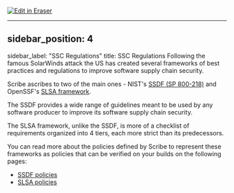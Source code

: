 <p><a target="_blank" href="https://app.eraser.io/workspace/Z6BOo0mVhrYMfrrcazHM" id="edit-in-eraser-github-link"><img alt="Edit in Eraser" src="https://firebasestorage.googleapis.com/v0/b/second-petal-295822.appspot.com/o/images%2Fgithub%2FOpen%20in%20Eraser.svg?alt=media&amp;token=968381c8-a7e7-472a-8ed6-4a6626da5501"></a></p>

---

## sidebar_position: 4
sidebar_label: "SSC Regulations"
title: SSC Regulations
Following the famous SolarWinds attack the US has created several frameworks of best practices and regulations to improve software supply chain security.

Scribe ascribes to two of the main ones - NIST's [﻿SSDF (SP 800-218)](https://scribesecurity.com/blog/ssdf-nist-800-218-final-version-differences-from-the-draft-and-their-implications-for-you/) and OpenSSF's [﻿SLSA framework](https://slsa.dev/provenance/v0.2). 

The SSDF provides a wide range of guidelines meant to be used by any software producer to improve its software supply chain security.

The SLSA framework, unlike the SSDF, is more of a checklist of requirements organized into 4 tiers, each more strict than its predecessors. 

You can read more about the policies defined by Scribe to represent these frameworks as policies that can be verified on your builds on the following pages:

- [﻿SSDF policies](ssdfpolicies) 
- [﻿SLSA policies](slsapolicies) 




<!--- Eraser file: https://app.eraser.io/workspace/Z6BOo0mVhrYMfrrcazHM --->